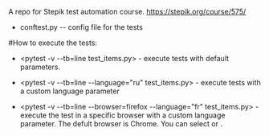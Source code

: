 A repo for Stepik test automation course.
https://stepik.org/course/575/

- conftest.py -- config file for the tests

#How to execute the tests:
- <pytest -v --tb=line test_items.py> - execute tests with default parameters.

- <pytest -v --tb=line --language="ru" test_items.py> - execute tests with a custom language parameter

- <pytest -v --tb=line --browser=firefox --language="fr" test_items.py> - execute the test in a specific browser with a custom language parameter. The defult browser is Chrome. You can select <chrome> or <firefox>.